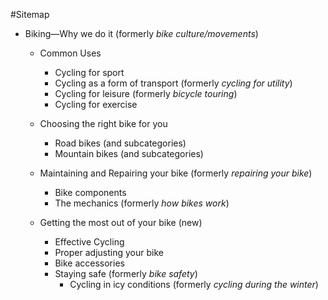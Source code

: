 #Sitemap

- Biking—Why we do it (formerly *bike culture/movements*)
 
	- Common Uses
		- Cycling for sport
		- Cycling as a form of transport (formerly *cycling for utility*)
		- Cycling for leisure (formerly *bicycle touring*)
		- Cycling for exercise
	
	- Choosing the right bike for you
		- Road bikes (and subcategories)
		- Mountain bikes (and subcategories)
	
	- Maintaining and Repairing your bike (formerly *repairing your bike*)
		- Bike components
		- The mechanics (formerly *how bikes work*)
	
	- Getting the most out of your bike (new)
		- Effective Cycling
		- Proper adjusting your bike
		- Bike accessories
		- Staying safe (formerly *bike safety*)
			- Cycling in icy conditions (formerly *cycling during the winter*)	
